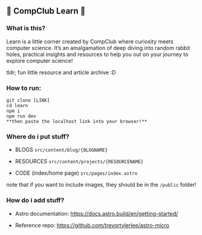 ## 🌱 CompClub Learn 🌱

### What is this?
Learn is a little corner created by CompClub where curiosity meets computer science. 
It’s an amalgamation of deep diving into random rabbit holes, practical insights and resources to help you out on your journey to explore computer science!

tldr; fun little resource and article archive :D

### How to run:
```
git clone [LINK]
cd learn
npm i 
npm run dev 
**then paste the localhost link into your browser!**
```

### Where do i put stuff?
- BLOGS
`src/content/blog/{BLOGNAME}`

- RESOURCES
`src/content/projects/{RESOURCENAME}`

- CODE (index/home page)
`src/pages/index.astro`

note that if you want to include images, they should be in the `/public` folder!


### How do i add stuff?
- Astro documentation: https://docs.astro.build/en/getting-started/

- Reference repo: https://github.com/trevortylerlee/astro-micro

